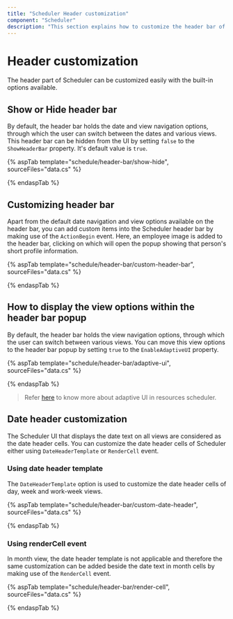 ```yaml
---
title: "Scheduler Header customization"
component: "Scheduler"
description: "This section explains how to customize the header bar of Scheduler and to add custom items into it."
---
```


# Header customization

The header part of Scheduler can be customized easily with the built-in options available.

## Show or Hide header bar

By default, the header bar holds the date and view navigation options, through which the user can switch between the dates and various views. This header bar can be hidden from the UI by setting `false` to the `ShowHeaderBar` property. It's default value is `true`.

{% aspTab template="schedule/header-bar/show-hide", sourceFiles="data.cs"  %}

{% endaspTab %}

## Customizing header bar

Apart from the default date navigation and view options available on the header bar, you can add custom items into the Scheduler header bar by making use of the `ActionBegin` event. Here, an employee image is added to the header bar, clicking on which will open the popup showing that person's short profile information.

{% aspTab template="schedule/header-bar/custom-header-bar", sourceFiles="data.cs"  %}

{% endaspTab %}

## How to display the view options within the header bar popup

By default, the header bar holds the view navigation options, through which the user can switch between various views. You can move this view options to the header bar popup by setting `true` to the `EnableAdaptiveUI` property.

{% aspTab template="schedule/header-bar/adaptive-ui", sourceFiles="data.cs"  %}

{% endaspTab %}

> Refer [here](./resources/#adaptive-ui-in-desktop) to know more about adaptive UI in resources scheduler.

## Date header customization

The Scheduler UI that displays the date text on all views are considered as the date header cells. You can customize the date header cells of Scheduler either using `DateHeaderTemplate` or `RenderCell` event.

### Using date header template

The `DateHeaderTemplate` option is used to customize the date header cells of day, week and work-week views.

{% aspTab template="schedule/header-bar/custom-date-header", sourceFiles="data.cs"  %}

{% endaspTab %}

### Using renderCell event

In month view, the date header template is not applicable and therefore the same customization can be added beside the date text in month cells by making use of the `RenderCell` event.

{% aspTab template="schedule/header-bar/render-cell", sourceFiles="data.cs"  %}

{% endaspTab %}